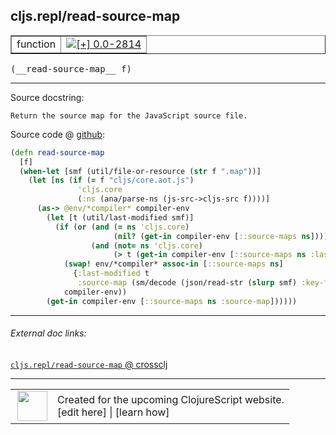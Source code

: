 ## cljs.repl/read-source-map



 <table border="1">
<tr>
<td>function</td>
<td><a href="https://github.com/cljsinfo/cljs-api-docs/tree/0.0-2814"><img valign="middle" alt="[+] 0.0-2814" title="Added in 0.0-2814" src="https://img.shields.io/badge/+-0.0--2814-lightgrey.svg"></a> </td>
</tr>
</table>


 <samp>
(__read-source-map__ f)<br>
</samp>

---





Source docstring:

```
Return the source map for the JavaScript source file.
```


Source code @ [github](https://github.com/clojure/clojurescript/blob/r3196/src/clj/cljs/repl.clj#L217-L234):

```clj
(defn read-source-map
  [f]
  (when-let [smf (util/file-or-resource (str f ".map"))]
    (let [ns (if (= f "cljs/core.aot.js")
               'cljs.core
               (:ns (ana/parse-ns (js-src->cljs-src f))))]
      (as-> @env/*compiler* compiler-env
        (let [t (util/last-modified smf)]
          (if (or (and (= ns 'cljs.core)
                       (nil? (get-in compiler-env [::source-maps ns])))
                  (and (not= ns 'cljs.core)
                       (> t (get-in compiler-env [::source-maps ns :last-modified] 0))))
            (swap! env/*compiler* assoc-in [::source-maps ns]
              {:last-modified t
               :source-map (sm/decode (json/read-str (slurp smf) :key-fn keyword))})
            compiler-env))
        (get-in compiler-env [::source-maps ns :source-map])))))
```

<!--
Repo - tag - source tree - lines:

 <pre>
clojurescript @ r3196
└── src
    └── clj
        └── cljs
            └── <ins>[repl.clj:217-234](https://github.com/clojure/clojurescript/blob/r3196/src/clj/cljs/repl.clj#L217-L234)</ins>
</pre>

-->

---



###### External doc links:

[`cljs.repl/read-source-map` @ crossclj](http://crossclj.info/fun/cljs.repl/read-source-map.html)<br>

---

 <table>
<tr><td>
<img valign="middle" align="right" width="48px" src="http://i.imgur.com/Hi20huC.png">
</td><td>
Created for the upcoming ClojureScript website.<br>
[edit here] | [learn how]
</td></tr></table>

[edit here]:https://github.com/cljsinfo/cljs-api-docs/blob/master/cljsdoc/cljs.repl/read-source-map.cljsdoc
[learn how]:https://github.com/cljsinfo/cljs-api-docs/wiki/cljsdoc-files

<!--

This information was too distracting to show to readers, but I'll leave it
commented here since it is helpful to:

- pretty-print the data used to generate this document
- and show how to retrieve that data



The API data for this symbol:

```clj
{:ns "cljs.repl",
 :name "read-source-map",
 :signature ["[f]"],
 :history [["+" "0.0-2814"]],
 :type "function",
 :full-name-encode "cljs.repl/read-source-map",
 :source {:code "(defn read-source-map\n  [f]\n  (when-let [smf (util/file-or-resource (str f \".map\"))]\n    (let [ns (if (= f \"cljs/core.aot.js\")\n               'cljs.core\n               (:ns (ana/parse-ns (js-src->cljs-src f))))]\n      (as-> @env/*compiler* compiler-env\n        (let [t (util/last-modified smf)]\n          (if (or (and (= ns 'cljs.core)\n                       (nil? (get-in compiler-env [::source-maps ns])))\n                  (and (not= ns 'cljs.core)\n                       (> t (get-in compiler-env [::source-maps ns :last-modified] 0))))\n            (swap! env/*compiler* assoc-in [::source-maps ns]\n              {:last-modified t\n               :source-map (sm/decode (json/read-str (slurp smf) :key-fn keyword))})\n            compiler-env))\n        (get-in compiler-env [::source-maps ns :source-map])))))",
          :title "Source code",
          :repo "clojurescript",
          :tag "r3196",
          :filename "src/clj/cljs/repl.clj",
          :lines [217 234]},
 :full-name "cljs.repl/read-source-map",
 :docstring "Return the source map for the JavaScript source file."}

```

Retrieve the API data for this symbol:

```clj
;; from Clojure REPL
(require '[clojure.edn :as edn])
(-> (slurp "https://raw.githubusercontent.com/cljsinfo/cljs-api-docs/catalog/cljs-api.edn")
    (edn/read-string)
    (get-in [:symbols "cljs.repl/read-source-map"]))
```

-->
